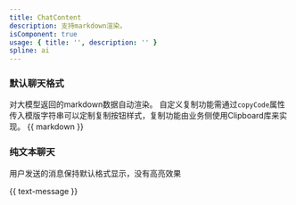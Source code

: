 ```yaml
---
title: ChatContent
description: 支持markdown渲染。
isComponent: true
usage: { title: '', description: '' }
spline: ai
---
```


### 默认聊天格式

对大模型返回的markdown数据自动渲染。
自定义复制功能需通过`copyCode`属性传入模版字符串可以定制复制按钮样式，复制功能由业务侧使用Clipboard库来实现。
{{ markdown }}

### 纯文本聊天

用户发送的消息保持默认格式显示，没有高亮效果

{{ text-message }}

